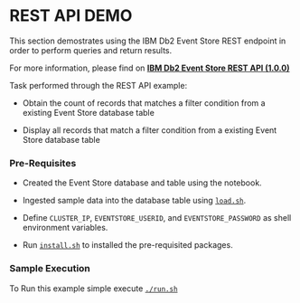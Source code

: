 # REST API DEMO

This section demostrates using the IBM Db2 Event Store REST endpoint in order to perform queries and return results.

For more information, please find on [**IBM Db2 Event Store REST API (1.0.0)**](https://www.ibm.com/support/knowledgecenter/en/SSGNPV_1.1.3/develop/rest-api.html#restapi)

Task performed through the REST API example: 

- Obtain the count of records that matches a filter condition from a existing Event Store database table

- Display all records that match a filter condition from a existing Event Store database table

### Pre-Requisites

- Created the Event Store database and table using the notebook. 
- Ingested sample data into the database table using [`load.sh`](../data/load.sh).
- Define `CLUSTER_IP`, `EVENTSTORE_USERID`, and `EVENTSTORE_PASSWORD` as shell environment variables.

- Run [`install.sh`](install.sh) to  installed the pre-requisited packages.

### Sample Execution

To Run this example simple execute [`./run.sh`](run.sh)
